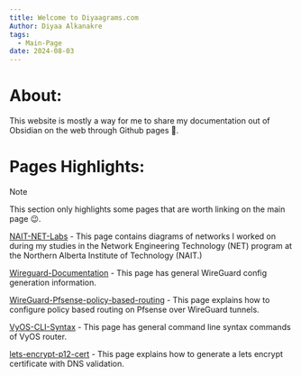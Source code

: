 ```yaml
---
title: Welcome to Diyaagrams.com
Author: Diyaa Alkanakre
tags:
  - Main-Page
date: 2024-08-03
---
```

# About:

This website is mostly a way for me to share my documentation out of Obsidian on the web through Github pages 🙂.

# Pages Highlights:

> [!note]
> This section only highlights some pages that are worth linking on the main page 😉.

[NAIT-NET-Labs](NAIT-NET-labs/NAIT-NET-Labs.md) - This page contains diagrams of networks I worked on during my studies in the Network Engineering Technology (NET) program at the Northern Alberta Institute of Technology (NAIT.)

[Wireguard-Documentation](WireGuard/WireGuard-Documentation/Wireguard-Documentation.md) - This page has general WireGuard config generation information.

[WireGuard-Pfsense-policy-based-routing](Pfsense/WireGuard-Pfsense-Policy-Based-Routing/WireGuard-Pfsense-policy-based-routing.md) - This page explains how to configure policy based routing on Pfsense over WireGuard tunnels.

[VyOS-CLI-Syntax](VyOS/VyOS-CLI-Syntax/VyOS-CLI-Syntax.md) - This page has general command line syntax commands of VyOS router.

[lets-encrypt-p12-cert](Lets-Encrypt/Let's-Encrypt-DNS-P12-cert/lets-encrypt-p12-cert.md) - This page explains how to generate a lets encrypt certificate with DNS validation.